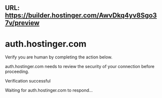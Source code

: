 URL: https://builder.hostinger.com/AwvDkq4yv8Sgo37v/preview
---
# auth.hostinger.com

Verify you are human by completing the action below.

auth.hostinger.com needs to review the security of your connection before proceeding.

Verification successful

Waiting for auth.hostinger.com to respond...